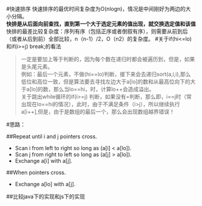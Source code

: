 #快速排序
快速排序的最优时间复杂度为O(nlogn)，情况是中间刚好为两边的大小分隔。<br>
**快排是从后面向前查找，直到第一个大于选定元素的值出现，就交换选定值和该值**<br>
快排的最差比较复杂度：序列有序（包括正序或者倒叙有序），则需要从前到后（或者从后到前）全部比较，n（n-1）/2，O（n2）的复杂度。
#关于if(hi<=lo)和if(i>=j) break;的看法
>一定是要加上等于判断的，因为每个数在递归时都会被遍历到，但是，如果是头尾元素。<br>
>例如：最后一个元素，不做(hi==lo)判断，接下来会去递归sort(a,i,i),那么低位和高位一致，但是算法要去寻找左边大于a[lo]的数和从最高位向下的大于a[lo]的数，那么当lo==hi，时，计算lo++会造成溢出。<br>
>关于跳出while循环的if(i>=j) 判断，如果没有=判断，那么即，i==j时（常出现在lo==hi的情况），此时，由于不满足条件（i>j），所以继续执行a[i++],但是，由于是数组的最后一个，那么会出现数组越界错误！

#思路：

##Repeat until i and j pointers cross. <br>

- Scan i from left to right so long as (a[i] < a[lo]). <br>
- Scan j from right to left so long as (a[j] > a[lo]). <br>
- Exchange a[i] with a[j].<br>

##When pointers cross. 

- Exchange a[lo] with a[j].

##比较java下的实现和js下的实现